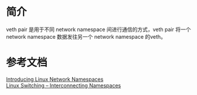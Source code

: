 # 简介
veth pair 是用于不同 network namespace 间进行通信的方式，veth pair 将一个 network namespace 数据发往另一个 network namespace 的veth。



# 参考文档
[Introducing Linux Network Namespaces](https://blog.scottlowe.org/2013/09/04/introducing-linux-network-namespaces/)   
[Linux Switching – Interconnecting Namespaces](http://www.opencloudblog.com/?p=66)  
